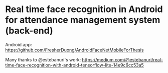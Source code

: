 # Real time face recognition in Android for attendance management system (back-end)
Android app: https://github.com/FresherDuong/AndroidFaceNetMobileForThesis

Many thanks to @estebanuri's work: https://medium.com/@estebanuri/real-time-face-recognition-with-android-tensorflow-lite-14e9c6cc53a5
